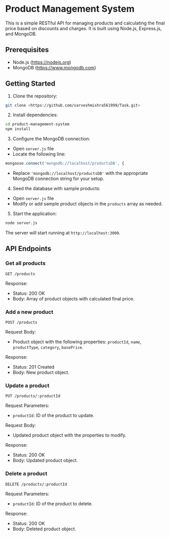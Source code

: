 # Product Management System

This is a simple RESTful API for managing products and calculating the final price based on discounts and charges. It is built using Node.js, Express.js, and MongoDB.

## Prerequisites

- Node.js (https://nodejs.org)
- MongoDB (https://www.mongodb.com)

## Getting Started

1. Clone the repository:

```bash
git clone <https://github.com/sarveshmishra561999/Task.git>
```

2. Install dependencies:

```bash
cd product-management-system
npm install
```

3. Configure the MongoDB connection:

- Open `server.js` file
- Locate the following line:
```javascript
mongoose.connect('mongodb://localhost/productsDB', {
```
- Replace `'mongodb://localhost/productsDB'` with the appropriate MongoDB connection string for your setup.

4. Seed the database with sample products:

- Open `server.js` file
- Modify or add sample product objects in the `products` array as needed.

5. Start the application:

```bash
node server.js
```

The server will start running at `http://localhost:3000`.

## API Endpoints

### Get all products

```
GET /products
```

Response:
- Status: 200 OK
- Body: Array of product objects with calculated final price.

### Add a new product

```
POST /products
```

Request Body:
- Product object with the following properties: `productId`, `name`, `productType`, `category`, `basePrice`.

Response:
- Status: 201 Created
- Body: New product object.

### Update a product

```
PUT /products/:productId
```

Request Parameters:
- `productId`: ID of the product to update.

Request Body:
- Updated product object with the properties to modify.

Response:
- Status: 200 OK
- Body: Updated product object.

### Delete a product

```
DELETE /products/:productId
```

Request Parameters:
- `productId`: ID of the product to delete.

Response:
- Status: 200 OK
- Body: Deleted product object.
